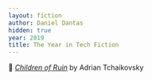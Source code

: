 ```yaml
---
layout: fiction
author: Daniel Dantas
hidden: true
year: 2019
title: The Year in Tech Fiction
---
```


📕 [_Children of Ruin_](https://en.wikipedia.org/wiki/Children_of_Ruin) by Adrian Tchaikovsky <!-- 9/26/2024 -->

